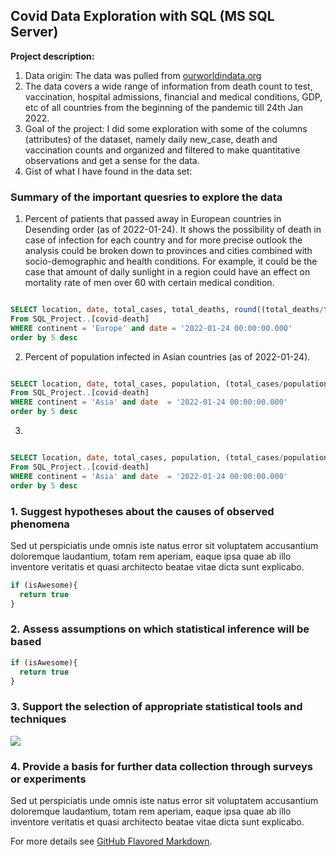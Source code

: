 ## Covid Data Exploration with SQL (MS SQL Server)

**Project description:** 
1. Data origin: The data was pulled from [ourworldindata.org](https://ourworldindata.org/covid-deaths)
2. The data covers a wide range of information from death count to test, vaccination, hospital admissions, financial and medical conditions, GDP, etc of all countries from the beginning of the pandemic till 24th Jan 2022.
3. Goal of the project: I did some exploration with some of the columns (attributes) of the dataset, namely daily new_case, death and vaccination counts and organized and filtered to make quantitative observations and get a sense for the data.
4. Gist of what I have found in the data set: 


### Summary of the important quesries to explore the data

1. Percent of patients that passed away in European countries in Desending order (as of 2022-01-24).
It shows the possibility of death in case of infection for each country and for more precise outlook the analysis could be broken down to provinces and cities combined with socio-demographic and health conditions. 
For example, it could be the case that amount of daily sunlight in a region could have an effect on mortality rate of men over 60 with certain medical condition.  

```sql

SELECT location, date, total_cases, total_deaths, round((total_deaths/total_cases)*100, 2) AS death_percent
From SQL_Project..[covid-death]
WHERE continent = 'Europe' and date = '2022-01-24 00:00:00.000'
order by 5 desc

```

2. Percent of population infected in Asian countries (as of 2022-01-24).

```sql

SELECT location, date, total_cases, population, (total_cases/population)*100 AS Infected_population_perc
From SQL_Project..[covid-death]
WHERE continent = 'Asia' and date  = '2022-01-24 00:00:00.000'
order by 5 desc

```

3. 

```sql

SELECT location, date, total_cases, population, (total_cases/population)*100 AS Infected_population_perc
From SQL_Project..[covid-death]
WHERE continent = 'Asia' and date  = '2022-01-24 00:00:00.000'
order by 5 desc

```

### 1. Suggest hypotheses about the causes of observed phenomena

Sed ut perspiciatis unde omnis iste natus error sit voluptatem accusantium doloremque laudantium, totam rem aperiam, eaque ipsa quae ab illo inventore veritatis et quasi architecto beatae vitae dicta sunt explicabo. 

```javascript
if (isAwesome){
  return true
}
```

### 2. Assess assumptions on which statistical inference will be based

```javascript
if (isAwesome){
  return true
}
```

### 3. Support the selection of appropriate statistical tools and techniques

<img src="images/dummy_thumbnail.jpg?raw=true"/>

### 4. Provide a basis for further data collection through surveys or experiments

Sed ut perspiciatis unde omnis iste natus error sit voluptatem accusantium doloremque laudantium, totam rem aperiam, eaque ipsa quae ab illo inventore veritatis et quasi architecto beatae vitae dicta sunt explicabo. 

For more details see [GitHub Flavored Markdown](https://guides.github.com/features/mastering-markdown/).
